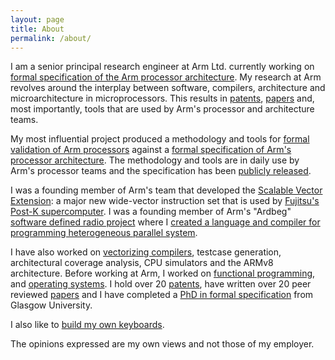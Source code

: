 ```yaml
---
layout: page
title: About
permalink: /about/
---
```


I am a senior principal research engineer at Arm Ltd.
currently working on
[formal specification of the Arm processor architecture](/activities#mechanized-processor-specification).
My research at Arm revolves around the interplay between software, compilers, architecture and
microarchitecture in microprocessors.
This results in
[patents](/papers#patents),
[papers](/papers#papers)
and, most importantly, tools that are used by Arm's processor and architecture teams.

My most influential project produced a methodology and tools for
[formal validation of Arm processors](/activities#processor-formal-verification)
against a 
[formal specification of Arm's processor architecture](/activities#mechanized-processor-specification).
The methodology and tools are in daily use by Arm's processor teams
and the specification has been [publicly released](/arm-v8_3/).

I was a founding member of Arm's team that developed the [Scalable Vector Extension](/activities#vector-processing):
a major new wide-vector instruction set that is used by
[Fujitsu's Post-K
supercomputer](http://www.fujitsu.com/global/Images/armv8-a-scalable-vector-extension-for-post-k.pdf).
I was a founding member of Arm's "Ardbeg"
[software defined radio project](/activities#software-defined-radio)
where I 
[created a language and compiler for programming heterogeneous parallel system](/activities#software-defined-radio).

I have also worked on
[vectorizing compilers](/activities#vectorizing-compiler-for-neon),
testcase generation,
architectural coverage analysis,
CPU simulators and the ARMv8 architecture.
Before working at Arm, I worked on
[functional programming](/activities#yale-university-projects),
and
[operating systems](/activities#university-of-utah-projects).
I hold over 20 [patents](/papers#patents),
have written over 20 peer reviewed [papers](/papers#papers)
and I have completed a [PhD in formal specification](/papers/PhD_19/) from Glasgow University.


I also like to
[build my own keyboards](/building-keyboards/).


The opinions expressed are my own views and not those of my employer.

